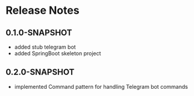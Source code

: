 # Release Notes

## 0.1.0-SNAPSHOT

* added stub telegram bot
* added SpringBoot skeleton project

## 0.2.0-SNAPSHOT
* implemented Command pattern for handling Telegram bot commands